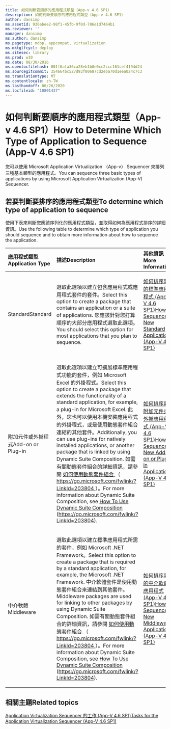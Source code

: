 ```yaml
---
title: 如何判斷要順序的應用程式類型（App-v 4.6 SP1）
description: 如何判斷要順序的應用程式類型（App-v 4.6 SP1）
author: dansimp
ms.assetid: 936abee2-98f1-45fb-9f0d-786e1d7464b1
ms.reviewer: ''
manager: dansimp
ms.author: dansimp
ms.pagetype: mdop, appcompat, virtualization
ms.mktglfcycl: deploy
ms.sitesec: library
ms.prod: w10
ms.date: 08/30/2016
ms.openlocfilehash: 001f6afa36ca28eb1b8e0cc2ccc161cef4194d24
ms.sourcegitcommit: 354664bc527d93f80687cd2eba70d1eea024c7c3
ms.translationtype: MT
ms.contentlocale: zh-TW
ms.lasthandoff: 06/26/2020
ms.locfileid: "10801437"
---
```

# <span data-ttu-id="98786-103">如何判斷要順序的應用程式類型（App-v 4.6 SP1）</span><span class="sxs-lookup"><span data-stu-id="98786-103">How to Determine Which Type of Application to Sequence (App-V 4.6 SP1)</span></span>


<span data-ttu-id="98786-104">您可以使用 Microsoft Application Virtualization （App-v） Sequencer 來排列三種基本類型的應用程式。</span><span class="sxs-lookup"><span data-stu-id="98786-104">You can sequence three basic types of applications by using Microsoft Application Virtualization (App-V) Sequencer.</span></span>

## <span data-ttu-id="98786-105">若要判斷要排序的應用程式類型</span><span class="sxs-lookup"><span data-stu-id="98786-105">To determine which type of application to sequence</span></span>


<span data-ttu-id="98786-106">使用下表來判斷您應該序列化的應用程式類型，並取得如何為應用程式排序的詳細資訊。</span><span class="sxs-lookup"><span data-stu-id="98786-106">Use the following table to determine which type of application you should sequence and to obtain more information about how to sequence the application.</span></span>

<table>
<colgroup>
<col width="33%" />
<col width="33%" />
<col width="33%" />
</colgroup>
<thead>
<tr class="header">
<th align="left"><span data-ttu-id="98786-107">應用程式類型</span><span class="sxs-lookup"><span data-stu-id="98786-107">Application Type</span></span></th>
<th align="left"><span data-ttu-id="98786-108">描述</span><span class="sxs-lookup"><span data-stu-id="98786-108">Description</span></span></th>
<th align="left"><span data-ttu-id="98786-109">其他資訊</span><span class="sxs-lookup"><span data-stu-id="98786-109">More Information</span></span></th>
</tr>
</thead>
<tbody>
<tr class="odd">
<td align="left"><p><span data-ttu-id="98786-110">Standard</span><span class="sxs-lookup"><span data-stu-id="98786-110">Standard</span></span></p></td>
<td align="left"><p><span data-ttu-id="98786-111">選取此選項以建立包含應用程式或應用程式套件的套件。</span><span class="sxs-lookup"><span data-stu-id="98786-111">Select this option to create a package that contains an application or a suite of applications.</span></span> <span data-ttu-id="98786-112">您應該針對您打算順序的大部分應用程式選取此選項。</span><span class="sxs-lookup"><span data-stu-id="98786-112">You should select this option for most applications that you plan to sequence.</span></span></p></td>
<td align="left"><p><a href="how-to-sequence-a-new-standard-application--app-v-46-sp1-.md" data-raw-source="[How to Sequence a New Standard Application (App-V 4.6 SP1)](how-to-sequence-a-new-standard-application--app-v-46-sp1-.md)"><span data-ttu-id="98786-113">如何排序新的標準應用程式 (App-V 4.6 SP1)</span><span class="sxs-lookup"><span data-stu-id="98786-113">How to Sequence a New Standard Application (App-V 4.6 SP1)</span></span></a></p></td>
</tr>
<tr class="even">
<td align="left"><p><span data-ttu-id="98786-114">附加元件或外掛程式</span><span class="sxs-lookup"><span data-stu-id="98786-114">Add-on or Plug-in</span></span></p></td>
<td align="left"><p><span data-ttu-id="98786-115">選取此選項以建立可擴展標準應用程式功能的套件，例如 Microsoft Excel 的外掛程式。</span><span class="sxs-lookup"><span data-stu-id="98786-115">Select this option to create a package that extends the functionality of a standard application, for example, a plug-in for Microsoft Excel.</span></span> <span data-ttu-id="98786-116">此外，您也可以使用本機安裝應用程式的外掛程式，或是使用動態套件組合連結的其他套件。</span><span class="sxs-lookup"><span data-stu-id="98786-116">Additionally, you can use plug-ins for natively installed applications, or another package that is linked by using Dynamic Suite Composition.</span></span> <span data-ttu-id="98786-117">如需有關動態套件組合的詳細資訊，請參閱 <a href="https://go.microsoft.com/fwlink/?LinkId=203804" data-raw-source="[How To Use Dynamic Suite Composition](https://go.microsoft.com/fwlink/?LinkId=203804)"> 如何使用動態套件組合 </a> （ <a href="https://go.microsoft.com/fwlink/?LinkId=203804" data-raw-source="https://go.microsoft.com/fwlink/?LinkId=203804"> https://go.microsoft.com/fwlink/?LinkId=203804 </a> ）。</span><span class="sxs-lookup"><span data-stu-id="98786-117">For more information about Dynamic Suite Composition, see <a href="https://go.microsoft.com/fwlink/?LinkId=203804" data-raw-source="[How To Use Dynamic Suite Composition](https://go.microsoft.com/fwlink/?LinkId=203804)">How To Use Dynamic Suite Composition</a> (<a href="https://go.microsoft.com/fwlink/?LinkId=203804" data-raw-source="https://go.microsoft.com/fwlink/?LinkId=203804">https://go.microsoft.com/fwlink/?LinkId=203804</a>).</span></span></p></td>
<td align="left"><p><a href="how-to-sequence-a-new-add-on-or-plug-in-application--app-v-46-sp1-.md" data-raw-source="[How to Sequence a New Add-on or Plug-in Application (App-V 4.6 SP1)](how-to-sequence-a-new-add-on-or-plug-in-application--app-v-46-sp1-.md)"><span data-ttu-id="98786-118">如何排序新附加元件或外掛應用程式 (App-V 4.6 SP1)</span><span class="sxs-lookup"><span data-stu-id="98786-118">How to Sequence a New Add-on or Plug-in Application (App-V 4.6 SP1)</span></span></a></p></td>
</tr>
<tr class="odd">
<td align="left"><p><span data-ttu-id="98786-119">中介軟體</span><span class="sxs-lookup"><span data-stu-id="98786-119">Middleware</span></span></p></td>
<td align="left"><p><span data-ttu-id="98786-120">選取此選項以建立標準應用程式所需的套件，例如 Microsoft .NET Framework。</span><span class="sxs-lookup"><span data-stu-id="98786-120">Select this option to create a package that is required by a standard application, for example, the Microsoft .NET Framework.</span></span> <span data-ttu-id="98786-121">中介軟體套件是使用動態套件組合來連結到其他套件。</span><span class="sxs-lookup"><span data-stu-id="98786-121">Middleware packages are used for linking to other packages by using Dynamic Suite Composition.</span></span> <span data-ttu-id="98786-122">如需有關動態套件組合的詳細資訊，請參閱 <a href="https://go.microsoft.com/fwlink/?LinkId=203804" data-raw-source="[How To Use Dynamic Suite Composition](https://go.microsoft.com/fwlink/?LinkId=203804)"> 如何使用動態套件組合 </a> （ <a href="https://go.microsoft.com/fwlink/?LinkId=203804" data-raw-source="https://go.microsoft.com/fwlink/?LinkId=203804"> https://go.microsoft.com/fwlink/?LinkId=203804 </a> ）。</span><span class="sxs-lookup"><span data-stu-id="98786-122">For more information about Dynamic Suite Composition, see <a href="https://go.microsoft.com/fwlink/?LinkId=203804" data-raw-source="[How To Use Dynamic Suite Composition](https://go.microsoft.com/fwlink/?LinkId=203804)">How To Use Dynamic Suite Composition</a> (<a href="https://go.microsoft.com/fwlink/?LinkId=203804" data-raw-source="https://go.microsoft.com/fwlink/?LinkId=203804">https://go.microsoft.com/fwlink/?LinkId=203804</a>).</span></span></p></td>
<td align="left"><p><a href="how-to-sequence-a-new-middleware-application--app-v-46-sp1-.md" data-raw-source="[How to Sequence a New Middleware Application (App-V 4.6 SP1)](how-to-sequence-a-new-middleware-application--app-v-46-sp1-.md)"><span data-ttu-id="98786-123">如何排序新的中介軟體應用程式 (App-V 4.6 SP1)</span><span class="sxs-lookup"><span data-stu-id="98786-123">How to Sequence a New Middleware Application (App-V 4.6 SP1)</span></span></a></p></td>
</tr>
</tbody>
</table>

 

## <span data-ttu-id="98786-124">相關主題</span><span class="sxs-lookup"><span data-stu-id="98786-124">Related topics</span></span>


[<span data-ttu-id="98786-125">Application Virtualization Sequencer 的工作 (App-V 4.6 SP1)</span><span class="sxs-lookup"><span data-stu-id="98786-125">Tasks for the Application Virtualization Sequencer (App-V 4.6 SP1)</span></span>](tasks-for-the-application-virtualization-sequencer--app-v-46-sp1-.md)

 

 





